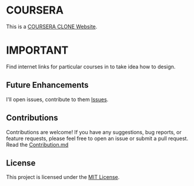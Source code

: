 # COURSERA

This is a [COURSERA CLONE Website](https://freecoursera.github.io/).

# IMPORTANT

Find internet links for particular courses in  to take idea how to design.
 
## Future Enhancements

I'll open issues, contribute to them [Issues](https://github.com/freecoursera/freecoursera.github.io/issues).

## Contributions

Contributions are welcome! If you have any suggestions, bug reports, or feature requests, please feel free to open an issue or submit a pull request. Read the [Contribution.md](https://github.com/freecoursera/freecoursera.github.io/blob/main/.github/CONTRIBUTING.md)

## License

This project is licensed under the [MIT License](LICENSE.md).
